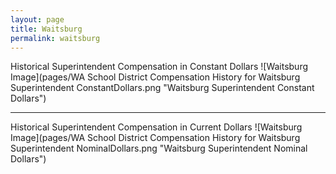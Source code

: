 ```yaml
---
layout: page
title: Waitsburg
permalink: waitsburg
---
```



Historical Superintendent Compensation in Constant Dollars
![Waitsburg Image](pages/WA School District Compensation History for Waitsburg Superintendent ConstantDollars.png "Waitsburg Superintendent Constant Dollars")

___

Historical Superintendent Compensation in Current Dollars
![Waitsburg Image](pages/WA School District Compensation History for Waitsburg Superintendent NominalDollars.png "Waitsburg Superintendent Nominal Dollars")